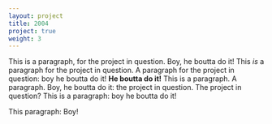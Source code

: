 ```yaml
---
layout: project
title: 2004
project: true
weight: 3
---
```


This is a paragraph, for the project in question. Boy, he boutta do it!
This *is* a paragraph for the project in question.
A paragraph for the project in question: boy he boutta do it!
__He boutta do it!__ This is a paragraph.
A paragraph. Boy, he boutta do it: the project in question.
The project in question? This is a paragraph: boy he boutta do it!

This paragraph: Boy!
